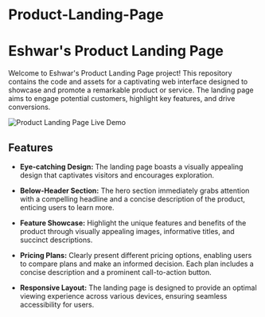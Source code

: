 # Product-Landing-Page
# Eshwar's Product Landing Page

Welcome to Eshwar's Product Landing Page project! This repository contains the code and assets for a captivating web interface designed to showcase and promote a remarkable product or service. The landing page aims to engage potential customers, highlight key features, and drive conversions.

![Product Landing Page Live Demo](https://eshwar1213.github.io/Product-Landing-Page/)

## Features

- **Eye-catching Design:** The landing page boasts a visually appealing design that captivates visitors and encourages exploration.

- **Below-Header Section:** The hero section immediately grabs attention with a compelling headline and a concise description of the product, enticing users to learn more.

- **Feature Showcase:** Highlight the unique features and benefits of the product through visually appealing images, informative titles, and succinct descriptions.

- **Pricing Plans:** Clearly present different pricing options, enabling users to compare plans and make an informed decision. Each plan includes a concise description and a prominent call-to-action button.

- **Responsive Layout:** The landing page is designed to provide an optimal viewing experience across various devices, ensuring seamless accessibility for users.



